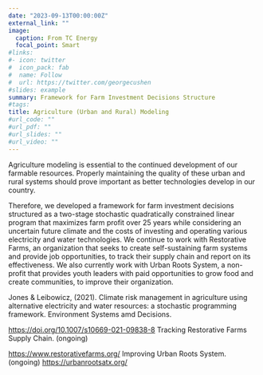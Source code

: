 ```yaml
---
date: "2023-09-13T00:00:00Z"
external_link: ""
image:
  caption: From TC Energy
  focal_point: Smart
#links:
#- icon: twitter
#  icon_pack: fab
#  name: Follow
#  url: https://twitter.com/georgecushen
#slides: example
summary: Framework for Farm Investment Decisions Structure
#tags:
title: Agriculture (Urban and Rural) Modeling
#url_code: ""
#url_pdf: ""
#url_slides: ""
#url_video: ""
---
```


Agriculture modeling is essential to the continued development of our farmable resources. Properly maintaining the quality of these urban and rural systems should prove important as better technologies develop in our country.

Therefore, we developed a framework for farm investment decisions structured as a two-stage stochastic quadratically constrained linear program that maximizes farm profit over 25 years while considering an uncertain future climate and the costs of investing and operating various electricity and water technologies. We continue to work with Restorative Farms, an organization that seeks to create self-sustaining farm systems and provide job opportunities, to track their supply chain and report on its effectiveness. We also currently work with Urban Roots System, a non-profit that provides youth leaders with paid opportunities to grow food and create communities, to improve their organization.

Jones & Leibowicz, (2021). 
Climate risk management in agriculture using alternative electricity and water resources: a stochastic programming framework. 
Environment Systems amd Decisions. 

https://doi.org/10.1007/s10669-021-09838-8
Tracking Restorative Farms Supply Chain. (ongoing) 

https://www.restorativefarms.org/ 
Improving Urban Roots System. (ongoing) https://urbanrootsatx.org/
